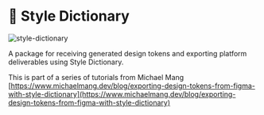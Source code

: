 # 🎨 Style Dictionary

![style-dictionary](https://pbs.twimg.com/media/EswGlXQXAAA5prH?format=jpg&name=small)

A package for receiving generated design tokens and exporting platform deliverables using Style Dictionary.

This is part of a series of tutorials from Michael Mang [https://www.michaelmang.dev/blog/exporting-design-tokens-from-figma-with-style-dictionary](https://www.michaelmang.dev/blog/exporting-design-tokens-from-figma-with-style-dictionary)
